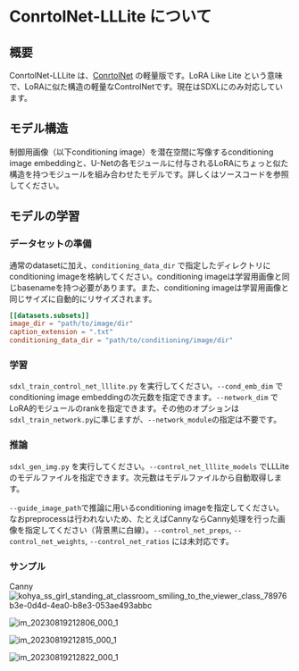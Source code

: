 # ConrtolNet-LLLite について

## 概要
ConrtolNet-LLLite は、[ConrtolNet](https://github.com/lllyasviel/ControlNet) の軽量版です。LoRA Like Lite という意味で、LoRAに似た構造の軽量なControlNetです。現在はSDXLにのみ対応しています。

## モデル構造
制御用画像（以下conditioning image）を潜在空間に写像するconditioning image embeddingと、U-Netの各モジュールに付与されるLoRAにちょっと似た構造を持つモジュールを組み合わせたモデルです。詳しくはソースコードを参照してください。

## モデルの学習

### データセットの準備
通常のdatasetに加え、`conditioning_data_dir` で指定したディレクトリにconditioning imageを格納してください。conditioning imageは学習用画像と同じbasenameを持つ必要があります。また、conditioning imageは学習用画像と同じサイズに自動的にリサイズされます。

```toml
[[datasets.subsets]]
image_dir = "path/to/image/dir"
caption_extension = ".txt"
conditioning_data_dir = "path/to/conditioning/image/dir"
```

### 学習
`sdxl_train_control_net_lllite.py` を実行してください。`--cond_emb_dim` でconditioning image embeddingの次元数を指定できます。`--network_dim` でLoRA的モジュールのrankを指定できます。その他のオプションは`sdxl_train_network.py`に準じますが、`--network_module`の指定は不要です。


### 推論
`sdxl_gen_img.py` を実行してください。`--control_net_lllite_models` でLLLiteのモデルファイルを指定できます。次元数はモデルファイルから自動取得します。

`--guide_image_path`で推論に用いるconditioning imageを指定してください。なおpreprocessは行われないため、たとえばCannyならCanny処理を行った画像を指定してください（背景黒に白線）。`--control_net_preps`, `--control_net_weights`, `--control_net_ratios` には未対応です。

### サンプル
Canny
![kohya_ss_girl_standing_at_classroom_smiling_to_the_viewer_class_78976b3e-0d4d-4ea0-b8e3-053ae493abbc](https://github.com/kohya-ss/sd-scripts/assets/52813779/7e883352-0fea-4f5a-b820-94e17ec3f3f2)

![im_20230819212806_000_1](https://github.com/kohya-ss/sd-scripts/assets/52813779/c28196f9-b2c3-40ad-b000-21a77e657968)

![im_20230819212815_000_1](https://github.com/kohya-ss/sd-scripts/assets/52813779/b8506354-feb8-4d58-86a8-738a9ba03911)

![im_20230819212822_000_1](https://github.com/kohya-ss/sd-scripts/assets/52813779/1612c221-8df5-420c-b907-75758d89aca7)

